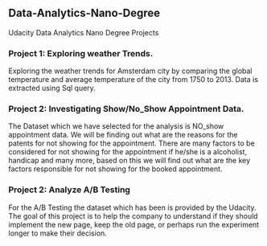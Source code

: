 ## Data-Analytics-Nano-Degree
Udacity Data Analytics Nano Degree Projects

### Project 1: Exploring weather Trends.
Exploring the weather trends for Amsterdam city by comparing the global temperature and average temperature of the city from 1750 to 2013.
Data is extracted using Sql query.

### Project 2: Investigating Show/No_Show Appointment Data.

The Dataset which we have selected for the analysis is NO_show appointment data. We will be finding out what are the reasons for the patents for not showing for the appointment.
There are many factors to be considered for not showing for the appointment if he/she is a alcoholist, handicap and many more, based on this we will find out what are the key 
factors responsible for not showing for the booked appointment.

### Project 2: Analyze A/B Testing

For the A/B Testing the dataset which has been is provided by the Udacity. The goal of this project is to help the company to understand if they should implement the new page, keep the old page, or perhaps run the experiment longer to make their decision.
